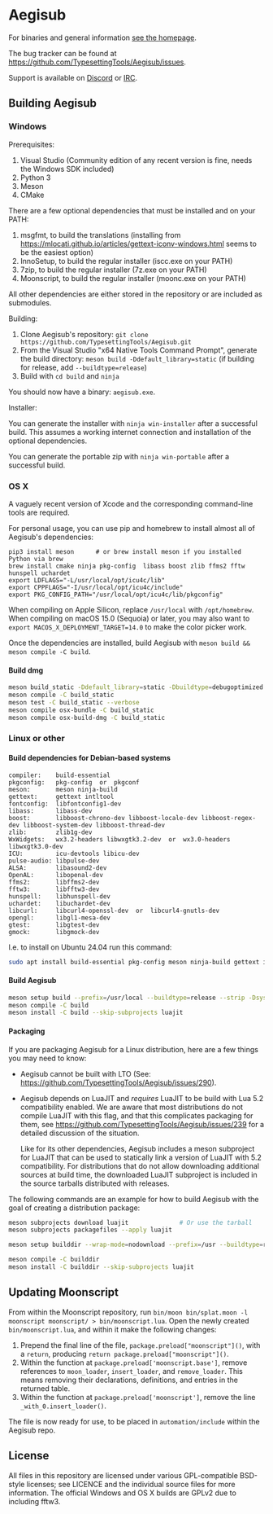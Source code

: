 # Aegisub

For binaries and general information [see the homepage](http://aegisub.org).

The bug tracker can be found at https://github.com/TypesettingTools/Aegisub/issues.

Support is available on [Discord](https://discord.com/invite/AZaVyPr) or [IRC](irc://irc.rizon.net/aegisub).

## Building Aegisub

### Windows

Prerequisites:

1. Visual Studio (Community edition of any recent version is fine, needs the Windows SDK included)
2. Python 3
3. Meson
4. CMake

There are a few optional dependencies that must be installed and on your PATH:

1. msgfmt, to build the translations (installing from https://mlocati.github.io/articles/gettext-iconv-windows.html seems to be the easiest option)
2. InnoSetup, to build the regular installer (iscc.exe on your PATH)
3. 7zip, to build the regular installer (7z.exe on your PATH)
4. Moonscript, to build the regular installer (moonc.exe on your PATH)

All other dependencies are either stored in the repository or are included as submodules.

Building:

1. Clone Aegisub's repository: `git clone https://github.com/TypesettingTools/Aegisub.git`
2. From the Visual Studio "x64 Native Tools Command Prompt", generate the build directory: `meson build -Ddefault_library=static` (if building for release, add `--buildtype=release`)
3. Build with `cd build` and `ninja`

You should now have a binary: `aegisub.exe`.

Installer:

You can generate the installer with `ninja win-installer` after a successful build. This assumes a working internet connection and installation of the optional dependencies.

You can generate the portable zip with `ninja win-portable` after a successful build.

### OS X

A vaguely recent version of Xcode and the corresponding command-line tools are required.

For personal usage, you can use pip and homebrew to install almost all of Aegisub's dependencies:

    pip3 install meson      # or brew install meson if you installed Python via brew
    brew install cmake ninja pkg-config  libass boost zlib ffms2 fftw hunspell uchardet
    export LDFLAGS="-L/usr/local/opt/icu4c/lib"
    export CPPFLAGS="-I/usr/local/opt/icu4c/include"
    export PKG_CONFIG_PATH="/usr/local/opt/icu4c/lib/pkgconfig"

When compiling on Apple Silicon, replace `/usr/local` with `/opt/homebrew`.
When compiling on macOS 15.0 (Sequoia) or later, you may also want to `export MACOS_X_DEPLOYMENT_TARGET=14.0` to make the color picker work.

Once the dependencies are installed, build Aegisub with `meson build && meson compile -C build`.

#### Build dmg

```bash
meson build_static -Ddefault_library=static -Dbuildtype=debugoptimized -Dbuild_osx_bundle=true -Dlocal_boost=true
meson compile -C build_static
meson test -C build_static --verbose
meson compile osx-bundle -C build_static
meson compile osx-build-dmg -C build_static
```

### Linux or other

#### Build dependencies for Debian-based systems

```
compiler:    build-essential
pkgconfig:   pkg-config  or  pkgconf
meson:       meson ninja-build
gettext:     gettext intltool
fontconfig:  libfontconfig1-dev
libass:      libass-dev
boost:       libboost-chrono-dev libboost-locale-dev libboost-regex-dev libboost-system-dev libboost-thread-dev
zlib:        zlib1g-dev
WxWidgets:   wx3.2-headers libwxgtk3.2-dev  or  wx3.0-headers libwxgtk3.0-dev
ICU:         icu-devtools libicu-dev
pulse-audio: libpulse-dev
ALSA:        libasound2-dev
OpenAL:      libopenal-dev
ffms2:       libffms2-dev
fftw3:       libfftw3-dev
hunspell:    libhunspell-dev
uchardet:    libuchardet-dev
libcurl:     libcurl4-openssl-dev  or  libcurl4-gnutls-dev
opengl:      libgl1-mesa-dev
gtest:       libgtest-dev
gmock:       libgmock-dev
```

I.e. to install on Ubuntu 24.04 run this command:
``` bash
sudo apt install build-essential pkg-config meson ninja-build gettext intltool libfontconfig1-dev libass-dev libboost-chrono-dev libboost-locale-dev libboost-regex-dev libboost-system-dev libboost-thread-dev zlib1g-dev wx3.2-headers libwxgtk3.2-dev icu-devtools libicu-dev libpulse-dev libasound2-dev libopenal-dev libffms2-dev libfftw3-dev libhunspell-dev libuchardet-dev libcurl4-gnutls-dev libgl1-mesa-dev libgtest-dev libgmock-dev
```

#### Build Aegisub

``` bash
meson setup build --prefix=/usr/local --buildtype=release --strip -Dsystem_luajit=false -Ddefault_library=static
meson compile -C build
meson install -C build --skip-subprojects luajit
```

#### Packaging
If you are packaging Aegisub for a Linux distribution, here are a few things you may need to know:
- Aegisub cannot be built with LTO (See: https://github.com/TypesettingTools/Aegisub/issues/290).
- Aegisub depends on LuaJIT and *requires* LuaJIT to be build with Lua 5.2 compatibility enabled.
  We are aware that most distributions do not compile LuaJIT with this flag, and that this complicates packaging for them, see https://github.com/TypesettingTools/Aegisub/issues/239 for a detailed discussion of the situation.

  Like for its other dependencies, Aegisub includes a meson subproject for LuaJIT that can be used to statically link a version of LuaJIT with 5.2 compatibility.
  For distributions that do not allow downloading additional sources at build time, the downloaded LuaJIT subproject is included in the source tarballs distributed with releases.

The following commands are an example for how to build Aegisub with the goal of creating a distribution package:

```bash
meson subprojects download luajit              # Or use the tarball
meson subprojects packagefiles --apply luajit

meson setup builddir --wrap-mode=nodownload --prefix=/usr --buildtype=release -Dsystem_luajit=false -Ddefault_library=static -Dtests=false

meson compile -C builddir
meson install -C builddir --skip-subprojects luajit
```

## Updating Moonscript

From within the Moonscript repository, run `bin/moon bin/splat.moon -l moonscript moonscript/ > bin/moonscript.lua`.
Open the newly created `bin/moonscript.lua`, and within it make the following changes:

1. Prepend the final line of the file, `package.preload["moonscript"]()`, with a `return`, producing `return package.preload["moonscript"]()`.
2. Within the function at `package.preload['moonscript.base']`, remove references to `moon_loader`, `insert_loader`, and `remove_loader`. This means removing their declarations, definitions, and entries in the returned table.
3. Within the function at `package.preload['moonscript']`, remove the line `_with_0.insert_loader()`.

The file is now ready for use, to be placed in `automation/include` within the Aegisub repo.

## License

All files in this repository are licensed under various GPL-compatible BSD-style licenses; see LICENCE and the individual source files for more information.
The official Windows and OS X builds are GPLv2 due to including fftw3.
